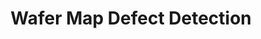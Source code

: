 ---
layout: category
taxonomy: Wafer Map Defect Detection
title: Wafer Map Defect Detection
permalink: "/Wafer_Map_Defect_Detection/"
author_profile: false

header:
  overlay_image: /assets/images/post1.jpg
  overlay_filter: rgba(0,0,0,0.2)
  caption: "Photo credit: [**Unsplash**](https://unsplash.com)"
  actions:
    - label: "Github Repository"
      url: "https://github.com/miniharu22/Post-Training-Quantization-SAM"
---
